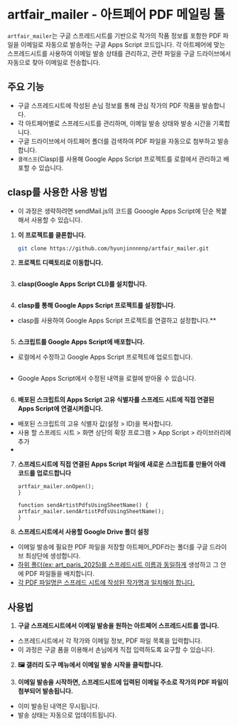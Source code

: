 # artfair_mailer - 아트페어 PDF 메일링 툴

`artfair_mailer`는 구글 스프레드시트를 기반으로 작가의 작품 정보를 포함한 PDF 파일을 이메일로 자동으로 발송하는 구글 Apps Script 코드입니다. 각 아트페어에 맞는 스프레드시트를 사용하여 이메일 발송 상태를 관리하고, 관련 파일을 구글 드라이브에서 자동으로 찾아 이메일로 전송합니다.


## 주요 기능

- 구글 스프레드시트에 작성된 손님 정보를 통해 관심 작가의 PDF 작품을 발송합니다.
- 각 아트페어별로 스프레드시트를 관리하며, 이메일 발송 상태와 발송 시간을 기록합니다.
- 구글 드라이브에서 아트페어 폴더를 검색하여 PDF 파일을 자동으로 첨부하고 발송합니다.
- `클래스프`(Clasp)를 사용해 Google Apps Script 프로젝트를 로컬에서 관리하고 배포할 수 있습니다.




## clasp를 사용한 사용 방법
- 이 과정은 생략하려면 sendMail.js의 코드를 Gooogle Apps Script에 단순 복붙해서 사용할 수 있습니다.

1. **이 프로젝트를 클론합니다.**

   ```bash
   git clone https://github.com/hyunjinnnnnp/artfair_mailer.git

2. **프로젝트 디렉토리로 이동합니다.**

    ```cd artfair_mailer

3. **clasp(Google Apps Script CLI)를 설치합니다.**

    ```npm install -g @google/clasp

4. **clasp를 통해 Google Apps Script 프로젝트를 설정합니다.**
- clasp를 사용하여 Google Apps Script 프로젝트를 연결하고 설정합니다.**

    ```clasp create --title "artfair_mailer" --type sheets

5. **스크립트를 Google Apps Script에 배포합니다.**
- 로컬에서 수정하고 Google Apps Script 프로젝트에 업로드합니다.
    ```clasp push

- Google Apps Script에서 수정된 내역을 로컬에 받아올 수 있습니다.
    ```clasp pull

6. **배포된 스크립트의 Apps Script 고유 식별자를 스프레드 시트에 직접 연결된 Apps Script에 연결시켜줍니다.**
- 배포된 스크립트의 고유 식별자 값(설정 > ID)을 복사합니다.
- 사용 할 스프레드 시트 > 화면 상단의 확장 프로그램 > App Script > 라이브러리에 추가
- 

7. **스프레드시트에 직접 연결된 Apps Script 파일에 새로운 스크립트를 만들어 아래 코드를 업로드합니다**
    ```function onOpen() {
    artfair_mailer.onOpen();
    }

    function sendArtistPdfsUsingSheetName() {
    artfair_mailer.sendArtistPdfsUsingSheetName();
    }

8. **스프레드시트에서 사용할 Google Drive 폴더 설정**

- 이메일 발송에 필요한 PDF 파일을 저장할 아트페어_PDF라는 폴더를 구글 드라이브 최상단에 생성합니다.
- <u>하위 폴더(ex: art_paris_2025)를 스프레드시트 이름과 동일하게</u> 생성하고 그 안에 PDF 파일들을 배치합니다.
- <u>각 PDF 파일명은 스프레드 시트에 작성된 작가명과 일치해야 합니다.</u>


## 사용법

1. **구글 스프레드시트에서 이메일 발송을 원하는 아트페어 스프레드시트를 엽니다.**
- 스프레드시트에서 각 작가와 이메일 정보, PDF 파일 목록을 입력합니다.
- 이 과정은 구글 폼을 이용해서 손님에게 직접 입력하도록 요구할 수 있습니다.

2. **🖼 갤러리 도구 메뉴에서 이메일 발송 시작을 클릭합니다.**

3. **이메일 발송을 시작하면, 스프레드시트에 입력된 이메일 주소로 작가의 PDF 파일이 첨부되어 발송됩니다.**
- 이미 발송된 내역은 무시됩니다.
- 발송 상태는 자동으로 업데이트됩니다.

